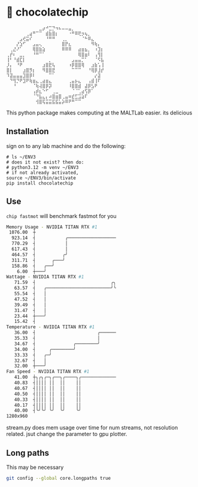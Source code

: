 # 🍪 chocolatechip

```
⠀⠀⠀⠀⠀⠀⠀⠀⠀⠀⣀⡴⠚⣉⡙⠲⠦⠤⠤⣤⡀⠀⠀⠀⠀⠀⠀⠀⠀⠀
⠀⠀⠀⠀⠀⠀⢀⣴⠛⠉⠉⠀⣾⣷⣿⡆⠀⠀⠀⠐⠛⠿⢟⡲⢦⡀⠀⠀⠀⠀
⠀⠀⠀⠀⣠⢞⣭⠎⠀⠀⠀⠀⠘⠛⠛⠀⠀⢀⡀⠀⠀⠀⠀⠈⠓⠿⣄⠀⠀⠀
⠀⠀⠀⡜⣱⠋⠀⠀⣠⣤⢄⠀⠀⠀⠀⠀⠀⣿⡟⣆⠀⠀⠀⠀⠀⠀⠻⢷⡄⠀
⠀⢀⣜⠜⠁⠀⠀⠀⢿⣿⣷⣵⠀⠀⠀⠀⠀⠿⠿⠿⠀⠀⣴⣶⣦⡀⠀⠰⣹⡆
⢀⡞⠆⠀⣀⡀⠀⠀⠘⠛⠉⠁⠀⠀⠀⠀⠀⠀⠀⠀⠀⠀⢿⣿⣶⠇⠀⢠⢻⡇
⢸⠃⠘⣾⣏⡇⠀⠀⠀⠀⠀⠀⠀⡀⠀⠀⠀⠀⠀⠀⣠⣤⣤⡉⠁⠀⠀⠈⠫⣧
⡸⡄⠀⠘⠟⠀⠀⠀⠀⠀⠀⣰⣿⣟⢧⠀⠀⠀⠀⠰⡿⣿⣿⢿⠀⠀⣰⣷⢡⢸
⣿⡇⠀⠀⠀⣰⣿⡻⡆⠀⠀⠻⣿⣿⣟⠀⠀⠀⠀⠀⠉⠉⠉⠀⠀⠘⢿⡿⣸⡞
⠹⣽⣤⣤⣤⣹⣿⡿⠇⠀⠀⠀⠀⠉⠁⠀⠀⠀⠀⠀⠀⠀⠀⠀⠀⠀⠀⡔⣽⠀
⠀⠙⢻⡙⠟⣹⠟⢷⣶⣄⢀⣴⣶⣄⠀⠀⠀⠀⠀⢀⣤⡦⣄⠀⠀⢠⣾⢸⠏⠀
⠀⠀⠘⠀⠀⠀⠀⠀⠈⢷⢼⣿⡿⡽⠀⠀⠀⠀⠀⠸⣿⣿⣾⠀⣼⡿⣣⠟⠀⠀
⠀⠀⠀⠀⠀⠀⠀⠀⢠⡾⣆⠑⠋⠀⢀⣀⠀⠀⠀⠀⠈⠈⢁⣴⢫⡿⠁⠀⠀⠀
⠀⠀⠀⠀⠀⠀⠀⠀⠈⠙⣧⣄⡄⠴⣿⣶⣿⢀⣤⠶⣞⣋⣩⣵⠏⠀⠀⠀⠀⠀
⠀⠀⠀⠀⠀⠀⠀⠀⠀⢺⣿⢯⣭⣭⣯⣯⣥⡵⠿⠟⠛⠉⠉⠀⠀⠀⠀⠀⠀⠀
```

This python package makes computing at the MALTLab easier. its delicious

## Installation

sign on to any lab machine and do the following:

```
# ls ~/ENV3
# does it not exist? then do:
# python3.12 -m venv ~/ENV3
# if not already activated,
source ~/ENV3/bin/activate
pip install chocolatechip
```

## Use

`chip fastmot` will benchmark fastmot for you

```bash
Memory Usage - NVIDIA TITAN RTX #1
 1076.00  ┼
  923.14  ┤           ╭──────────────────
  770.29  ┤           │
  617.43  ┤           │
  464.57  ┤          ╭╯
  311.71  ┤      ╭───╯
  158.86  ┤   ╭──╯
    6.00  ┼───╯
Wattage - NVIDIA TITAN RTX #1
   71.59  ┤                            ╭╮
   63.57  ┤   ╭────────────────────────╯╰
   55.54  ┤   │
   47.52  ┤   │
   39.49  ┤   │
   31.47  ┤   │
   23.44  ┼───╯
   15.42  ┤
Temperature - NVIDIA TITAN RTX #1
   36.00  ┤                       ╭──────
   35.33  ┤                       │
   34.67  ┤              ╭────────╯
   34.00  ┤     ╭────────╯
   33.33  ┤   ╭─╯
   32.67  ┤   │
   32.00  ┼───╯
Fan Speed - NVIDIA TITAN RTX #1
   41.00  ┼╮╭╮╭─╮╭──╮╭────╮╭─────────────
   40.83  ┤││││ ││  ││    ││
   40.67  ┤││││ ││  ││    ││
   40.50  ┤││││ ││  ││    ││
   40.33  ┤││││ ││  ││    ││
   40.17  ┤││││ ││  ││    ││
   40.00  ┤╰╯╰╯ ╰╯  ╰╯    ╰╯
1280x960
```


stream.py does mem usage over time for num streams, not resolution related.
jsut change the parameter to gpu plotter.

## Long paths

This may be necessary

```bash
git config --global core.longpaths true
```
